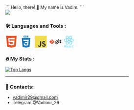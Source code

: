 <div style="width: 80%; margin: 10px auto">
```
Hello, there! 👋 
My name is Vadim.
```
<div align="left">
   <img src="https://media.giphy.com/media/k0ijJhqrUP4T2EvmJ1/giphy.gif" height="225px"/>
</div>

### :hammer_and_wrench: Languages and Tools :
<div>
  <img src="https://github.com/devicons/devicon/blob/master/icons/html5/html5-original.svg" title="HTML5" alt="HTML" width="40" height="40"/>&nbsp;
  <img src="https://github.com/devicons/devicon/blob/master/icons/css3/css3-plain-wordmark.svg"  title="CSS3" alt="CSS" width="40" height="40"/>&nbsp;
  <img src="https://github.com/devicons/devicon/blob/master/icons/javascript/javascript-original.svg" title="JavaScript" alt="JavaScript" width="40" height="40"/>&nbsp;
  <img src="https://github.com/devicons/devicon/blob/master/icons/git/git-original-wordmark.svg" title="Git" **alt="Git" width="40" height="40"/>
  <img src="https://github.com/devicons/devicon/blob/master/icons/react/react-original-wordmark.svg" title="React" alt="React" width="40" height="40"/>&nbsp;
</div>

### :fire: My Stats :
[![Top Langs](https://github-readme-stats.vercel.app/api/top-langs/?username=ScreamSine&layout=compact&theme=vision-friendly-dark)](https://github.com/anuraghazra/github-readme-stats)

<hr>

### :bell: Contacts:
* vadimir29@gmail.com
* Telegram @Vadimir_29
</div>
